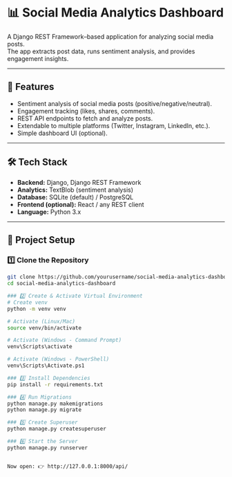 # 📊 Social Media Analytics Dashboard

A Django REST Framework–based application for analyzing social media posts.  
The app extracts post data, runs sentiment analysis, and provides engagement insights.

---

## 🚀 Features
- Sentiment analysis of social media posts (positive/negative/neutral).
- Engagement tracking (likes, shares, comments).
- REST API endpoints to fetch and analyze posts.
- Extendable to multiple platforms (Twitter, Instagram, LinkedIn, etc.).
- Simple dashboard UI (optional).

---

## 🛠️ Tech Stack
- **Backend:** Django, Django REST Framework
- **Analytics:** TextBlob (sentiment analysis)
- **Database:** SQLite (default) / PostgreSQL
- **Frontend (optional):** React / any REST client
- **Language:** Python 3.x

---

## 📂 Project Setup

### 1️⃣ Clone the Repository
```bash
git clone https://github.com/yourusername/social-media-analytics-dashboard.git
cd social-media-analytics-dashboard

### 2️⃣ Create & Activate Virtual Environment
# Create venv
python -m venv venv

# Activate (Linux/Mac)
source venv/bin/activate

# Activate (Windows - Command Prompt)
venv\Scripts\activate

# Activate (Windows - PowerShell)
venv\Scripts\Activate.ps1

### 3️⃣ Install Dependencies
pip install -r requirements.txt

### 4️⃣ Run Migrations
python manage.py makemigrations
python manage.py migrate

### 5️⃣ Create Superuser 
python manage.py createsuperuser

### 6️⃣ Start the Server
python manage.py runserver


Now open: 👉 http://127.0.0.1:8000/api/